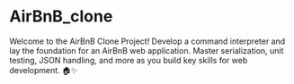 # AirBnB_clone
Welcome to the AirBnB Clone Project! Develop a command interpreter and lay the foundation for an AirBnB web application. Master serialization, unit testing, JSON handling, and more as you build key skills for web development. 🏠✨
